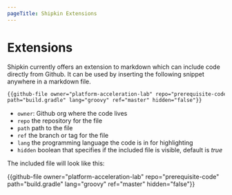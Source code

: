 ```yaml
---
pageTitle: Shipkin Extensions
---
```


# Extensions

Shipkin currently offers an extension to markdown which can include code
directly from Github.
It can be used by inserting the following snippet anywhere in a markdown
file.

```markdown
{{github-file owner="platform-acceleration-lab" repo="prerequisite-code"
path="build.gradle" lang="groovy" ref="master" hidden="false"}}
```

-   `owner`: Github org where the code lives
-   `repo` the repository for the file
-   `path` path to the file
-   `ref` the branch or tag for the file
-   `lang` the programming language the code is in for highlighting
-   `hidden` boolean that specifies if the included file is visible,
    default is _true_

The included file will look like this:

{{github-file owner="platform-acceleration-lab" repo="prerequisite-code" path="build.gradle" lang="groovy" ref="master" hidden="false"}}